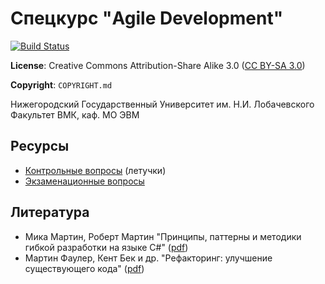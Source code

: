 # Спецкурс "Agile Development"

[![Build Status](https://travis-ci.org/UNN-VMK-Software/agile-course-theory.svg?branch=master)](https://travis-ci.org/UNN-VMK-Software/agile-course-theory)

**License**: Creative Commons Attribution-Share Alike 3.0
([CC BY-SA 3.0](http://creativecommons.org/licenses/by-sa/3.0/))

**Copyright**: `COPYRIGHT.md`

Нижегородский Государственный Университет им. Н.И. Лобачевского
Факультет ВМК, каф. МО ЭВМ

## Ресурсы

 - [Контрольные вопросы](https://github.com/UNN-VMK-Software/agile-development-course/wiki/%D0%9A%D0%BE%D0%BD%D1%82%D1%80%D0%BE%D0%BB%D1%8C%D0%BD%D1%8B%D0%B5-%D0%B2%D0%BE%D0%BF%D1%80%D0%BE%D1%81%D1%8B) (летучки)
 - [Экзаменационные вопросы](https://docs.google.com/spreadsheet/ccc?key=0AsBBkrQIoSbjdDBDS2FTb3B3d3ZlUldJcl9HUmtEaUE&authkey=CKGP8vYB&authkey=CKGP8vYB#gid=0)

## Литература

 - Мика Мартин, Роберт Мартин "Принципы, паттерны и методики гибкой разработки на языке C#"
   ([pdf](http://www.books.ru/books/printsipy-patterny-i-metodiki-gibkoi-razrabotki-na-yazyke-c-fail-pdf-864714/?show=1))
 - Мартин Фаулер, Кент Бек и др. "Рефакторинг: улучшение существующего кода"
   ([pdf](http://www.books.ru/books/refaktoring-uluchshenie-sushchestvuyushchego-koda-fail-pdf-552092/?show=1))
